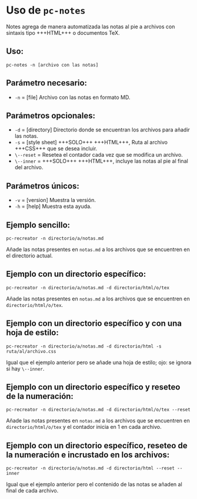 # Uso de `pc-notes`

Notes agrega de manera automatizada las notas al pie a archivos con sintaxis tipo +++HTML+++ o documentos TeX.

## Uso:

```
pc-notes -n [archivo con las notas]
```

## Parámetro necesario:

* `-n` = [file] Archivo con las notas en formato MD.

## Parámetros opcionales:

* `-d` = [directory] Directorio donde se encuentran los archivos para añadir las notas.
* `-s` = [style sheet] +++SOLO+++ +++HTML+++, Ruta al archivo +++CSS+++ que se desea incluir.
* `\--reset` =  Resetea el contador cada vez que se modifica un archivo.
* `\--inner` = +++SOLO+++ +++HTML+++, incluye las notas al pie al final del archivo.

## Parámetros únicos:

* `-v` = [version] Muestra la versión.
* `-h` = [help] Muestra esta ayuda.

## Ejemplo sencillo:

```
pc-recreator -n directorio/a/notas.md
```

Añade las notas presentes en `notas.md` a los archivos que se encuentren en el directorio actual.
 
## Ejemplo con un directorio específico:

```
pc-recreator -n directorio/a/notas.md -d directorio/html/o/tex
```

Añade las notas presentes en `notas.md` a los archivos que se encuentren en `directorio/html/o/tex`.
  
## Ejemplo con un directorio específico y con una hoja de estilo:

```
pc-recreator -n directorio/a/notas.md -d directorio/html -s ruta/al/archivo.css
```

Igual que el ejemplo anterior pero se añade una hoja de estilo; ojo: se ignora si hay `\--inner`.
  
## Ejemplo con un directorio específico y reseteo de la numeración:

```
pc-recreator -n directorio/a/notas.md -d directorio/html/o/tex --reset
```

Añade las notas presentes en `notas.md` a los archivos que se encuentren en `directorio/html/o/tex` y el contador inicia en 1 en cada archivo.
  
## Ejemplo con un directorio específico, reseteo de la numeración e incrustado en los archivos:

```
pc-recreator -n directorio/a/notas.md -d directorio/html --reset --inner
```

Igual que el ejemplo anterior pero el contenido de las notas se añaden al final de cada archivo.

